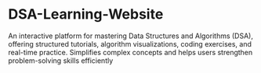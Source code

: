 # DSA-Learning-Website
An interactive platform for mastering Data Structures and Algorithms (DSA), offering structured tutorials, algorithm visualizations, coding exercises, and real-time practice. Simplifies complex concepts and helps users strengthen problem-solving skills efficiently
